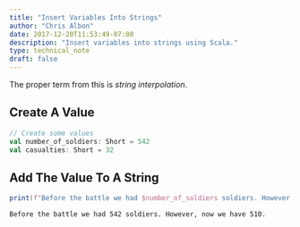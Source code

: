 ```yaml
---
title: "Insert Variables Into Strings"
author: "Chris Albon"
date: 2017-12-20T11:53:49-07:00
description: "Insert variables into strings using Scala."
type: technical_note
draft: false
---
```

The proper term from this is _string interpolation_.

## Create A Value


```scala
// Create some values
val number_of_soldiers: Short = 542
val casualties: Short = 32
```

## Add The Value To A String


```scala
print(f"Before the battle we had $number_of_soldiers soldiers. However, now we have ${number_of_soldiers - casualties}.")
```

    Before the battle we had 542 soldiers. However, now we have 510.
